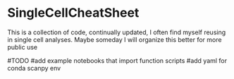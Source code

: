 # SingleCellCheatSheet

This is a collection of code, continually updated, I often find myself reusing in single cell analyses. 
Maybe someday I will organize this better for more public use

#TODO
#add example notebooks that import function scripts
#add yaml for conda scanpy env
